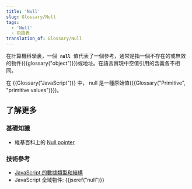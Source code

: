 ```yaml
---
title: 'Null'
slug: Glossary/Null
tags:
  - 'Null'
  - 術語表
translation_of: Glossary/Null
---
```

在計算機科學裏，一個  **`null`**  值代表了一個參考，通常是指一個不存在的或無效的物件({{glossary("object")}})或地址。在語言實現中空值引用的含義各不相同。

在 {{Glossary("JavaScript")}} 中， null 是一種原始值({{Glossary("Primitive", "primitive values")}})。

## 了解更多

### 基礎知識

- 維基百科上的 [Null pointer](https://zh.wikipedia.org/wiki/Null_pointer)

### 技術參考

- [JavaScript 的數據類型和結構](/en-US/docs/Web/JavaScript/Data_structures)
- JavaScript 全域物件: {{jsxref("null")}}
